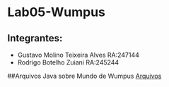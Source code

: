 # Lab05-Wumpus

## Integrantes:
- Gustavo Molino Teixeira Alves RA:247144
- Rodrigo Botelho Zuiani RA:245244
 
##Arquivos Java sobre Mundo de Wumpus
[Arquivos](src/pt/c04task/l05wumpus)
